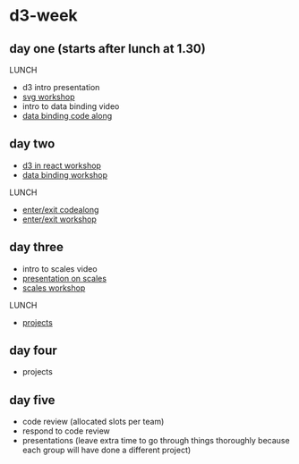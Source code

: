 # d3-week

## day one (starts after lunch at 1.30)

LUNCH

- d3 intro presentation
- [svg workshop](https://github.com/eadehemingway/d3-svg-workshop)
- intro to data binding video
- [data binding code along](https://github.com/eadehemingway/d3-data-binding-codealong)


## day two

- [d3 in react workshop](https://github.com/eadehemingway/d3-in-react)
- [data binding workshop](https://github.com/eadehemingway/d3-data-binding-workshop)

LUNCH

- [enter/exit codealong](https://github.com/eadehemingway/d3-enter-exit-codealong)
- [enter/exit workshop](https://github.com/eadehemingway/d3-enter-exit-workshop)


## day three

- intro to scales video
- [presentation on scales](https://github.com/eadehemingway/d3-week/blob/master/scales-intro.md)
- [scales workshop](https://github.com/eadehemingway/d3-scales-workshop)

LUNCH 

- [projects](https://github.com/eadehemingway/d3-week/blob/master/projects.md)

## day four

- projects

## day five 

- code review (allocated slots per team)
- respond to code review
- presentations (leave extra time to go through things thoroughly because each group will have done a different project)
